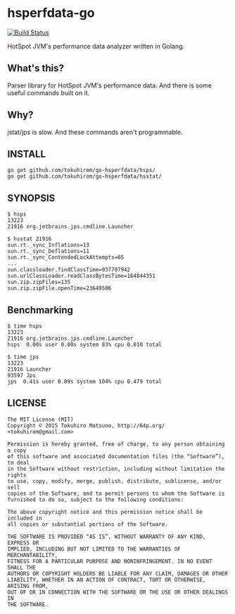 # hsperfdata-go

[![Build Status](https://travis-ci.org/tokuhirom/go-hsperfdata.svg?branch=master)](https://travis-ci.org/tokuhirom/go-hsperfdata)

HotSpot JVM's performance data analyzer written in Golang.

## What's this?

Parser library for HotSpot JVM's performance data.
And there is some useful commands built on it.

## Why?

jstat/jps is slow. And these commands aren't programmable.

## INSTALL

    go get github.com/tokuhirom/go-hsperfdata/hsps/
    go get github.com/tokuhirom/go-hsperfdata/hsstat/

## SYNOPSIS

    $ hsps
    13223
    21916 org.jetbrains.jps.cmdline.Launcher

    $ hsstat 21916
    sun.rt._sync_Inflations=13
    sun.rt._sync_Deflations=11
    sun.rt._sync_ContendedLockAttempts=65
    ...
    sun.classloader.findClassTime=937707942
    sun.urlClassLoader.readClassBytesTime=164844351
    sun.zip.zipFiles=135
    sun.zip.zipFile.openTime=23649506

## Benchmarking

```
$ time hsps
13223
21916 org.jetbrains.jps.cmdline.Launcher
hsps  0.00s user 0.00s system 83% cpu 0.010 total

$ time jps
13223
21916 Launcher
93597 Jps
jps  0.41s user 0.09s system 104% cpu 0.479 total
```

## LICENSE

    The MIT License (MIT)
    Copyright © 2015 Tokuhiro Matsuno, http://64p.org/ <tokuhirom@gmail.com>

    Permission is hereby granted, free of charge, to any person obtaining a copy
    of this software and associated documentation files (the “Software”), to deal
    in the Software without restriction, including without limitation the rights
    to use, copy, modify, merge, publish, distribute, sublicense, and/or sell
    copies of the Software, and to permit persons to whom the Software is
    furnished to do so, subject to the following conditions:

    The above copyright notice and this permission notice shall be included in
    all copies or substantial portions of the Software.

    THE SOFTWARE IS PROVIDED “AS IS”, WITHOUT WARRANTY OF ANY KIND, EXPRESS OR
    IMPLIED, INCLUDING BUT NOT LIMITED TO THE WARRANTIES OF MERCHANTABILITY,
    FITNESS FOR A PARTICULAR PURPOSE AND NONINFRINGEMENT. IN NO EVENT SHALL THE
    AUTHORS OR COPYRIGHT HOLDERS BE LIABLE FOR ANY CLAIM, DAMAGES OR OTHER
    LIABILITY, WHETHER IN AN ACTION OF CONTRACT, TORT OR OTHERWISE, ARISING FROM,
    OUT OF OR IN CONNECTION WITH THE SOFTWARE OR THE USE OR OTHER DEALINGS IN
    THE SOFTWARE.
